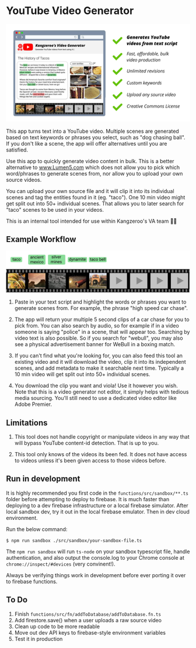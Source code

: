 # YouTube Video Generator

![demo](./assets/readme-image.jpg)

This app turns text into a YouTube video. Multiple scenes are generated based on text keywords or phrases you select, such as "dog chasing ball". If you don't like a scene, the app will offer alternatives until you are satisfied. 

Use this app to quickly generate video content in bulk. This is a better alternative to www.Lumen5.com which does not allow you to pick which word/phrases to generate scenes from, nor allow you to upload your own source videos.

You can upload your own source file and it will clip it into its individual scenes and tag the entities found in it (eg. "taco"). One 10 min video might get split out into 50+ individual scenes. That allows you to later search for "taco" scenes to be used in your videos.

This is an internal tool intended for use within Kangzeroo's VA team 💅💪


## Example Workflow

![demo](./assets/film-reel.jpg)


1. Paste in your text script and highlight the words or phrases you want to generate scenes from. For example, the phrase "high speed car chase".

2. The app will return your multiple 5 second clips of a car chase for you to pick from. You can also search by audio, so for example if in a video someone is saying "police" in a scene, that will appear too. Searching by video text is also possible. So if you search for "webull", you may also see a physical advertisement banner for WeBull in a boxing match.

3. If you can't find what you're looking for, you can also feed this tool an existing video and it will download the video, clip it into its independent scenes, and add metadata to make it searchable next time. Typically a 10 min video will get split out into 50+ individual scenes.

4. You download the clip you want and viola! Use it however you wish. Note that this is a video generator not editor, it simply helps with tedious media sourcing. You'll still need to use a dedicated video editor like Adobe Premier.

## Limitations

1. This tool does not handle copyright or manipulate videos in any way that will bypass YouTube content-id detection. That is up to you.

2. This tool only knows of the videos its been fed. It does not have access to videos unless it's been given access to those videos before.

## Run in development
It is highly recommended you first code in the `functions/src/sandbox/**.ts` folder before attempting to deploy to firebase. It is much faster than deploying to a dev firebase infrastructure or a local firebase simulator. After local sandbox dev, try it out in the local firebase emulator. Then in dev cloud environment.

Run the below command:
```
$ npm run sandbox ./src/sandbox/your-sandbox-file.ts
```

The `npm run sandbox` will run `ts-node` on your sandbox typescript file, handle authentication, and also output the console.log to your Chrome console at `chrome://inspect/#devices` (very convinent!).

Always be verifying things work in development before ever porting it over to firebase functions.

## To Do
1. Finish `functions/src/fn/addToDatabase/addToDatabase.fn.ts`
2. Add firestore.save() when a user uploads a raw source video
3. Clean up code to be more readable
4. Move out dev API keys to firebase-style environment variables
5. Test it in production